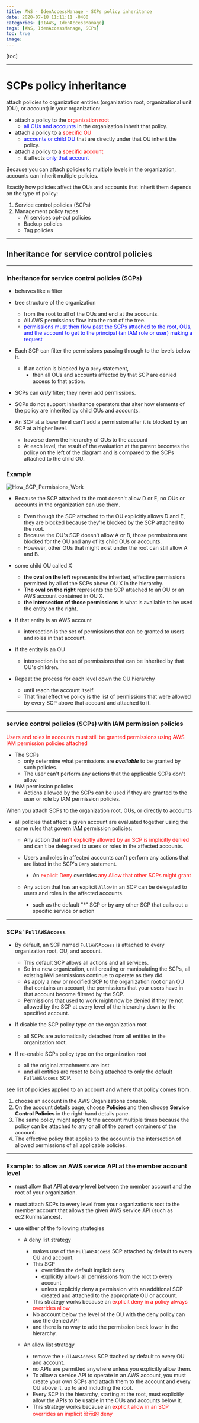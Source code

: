 ```yaml
---
title: AWS - IdenAccessManage - SCPs policy inheritance
date: 2020-07-18 11:11:11 -0400
categories: [01AWS, IdenAccessManage]
tags: [AWS, IdenAccessManage, SCPs]
toc: true
image:
---
```


[toc]

---

# SCPs policy inheritance


attach policies to organization entities (organization root, organizational unit (OU), or account) in your organization:

- attach a policy to the <font color=red> organization root </font>
  - <font color=blue> all OUs and accounts </font> in the organization inherit that policy.
- attach a policy to a <font color=red> specific OU </font>
  - <font color=blue> accounts or child OU </font> that are directly under that OU inherit the policy.
- attach a policy to a <font color=red> specific account </font>
  - it affects <font color=blue> only that account </font>

Because you can attach policies to multiple levels in the organization, accounts can inherit multiple policies.

Exactly how policies affect the OUs and accounts that inherit them depends on the type of policy:
1. Service control policies (SCPs)
2. Management policy types
   - AI services opt-out policies
   - Backup policies
   - Tag policies

---

## Inheritance for service control policies

---

### Inheritance for service control policies (SCPs)

- behaves like a filter
- tree structure of the organization
  - from the root to all of the OUs and end at the accounts.
  - All AWS permissions flow into the root of the tree.
  - <font color=blue> permissions must then flow past the SCPs attached to the root, OUs, and the account to get to the principal (an IAM role or user) making a request </font>
- Each SCP can filter the permissions passing through to the levels below it.
  - If an action is blocked by a `Deny` statement,
    - then all OUs and accounts affected by that SCP are denied access to that action.
- SCPs can **_only_** filter; they never add permissions.

- SCPs do not support inheritance operators that alter how elements of the policy are inherited by child OUs and accounts.

- An SCP at a lower level can't add a permission after it is blocked by an SCP at a higher level.
  - traverse down the hierarchy of OUs to the account
  - At each level, the result of the evaluation at the parent becomes the policy on the left of the diagram and is compared to the SCPs attached to the child OU.


### Example

![How_SCP_Permissions_Work](https://i.imgur.com/82X5eFC.png)

- Because the SCP attached to the root doesn't allow D or E, no OUs or accounts in the organization can use them.
  - Even though the SCP attached to the OU explicitly allows D and E, they are blocked because they're blocked by the SCP attached to the root.
  - Because the OU's SCP doesn't allow A or B, those permissions are blocked for the OU and any of its child OUs or accounts.
  - However, other OUs that might exist under the root can still allow A and B.

- some child OU called X
  - **the oval on the left** represents the inherited, effective permissions permitted by all of the SCPs above OU X in the hierarchy.
  - **The oval on the right** represents the SCP attached to an OU or an AWS account contained in OU X.
  - **the intersection of those permissions** is what is available to be used the entity on the right.
- If that entity is an AWS account
  - intersection is the set of permissions that can be granted to users and roles in that account.
- If the entity is an OU
  - intersection is the set of permissions that can be inherited by that OU's children.
- Repeat the process for each level down the OU hierarchy
  - until reach the account itself.
  - That final effective policy is the list of permissions that were allowed by every SCP above that account and attached to it.



---


### service control policies (SCPs) with IAM permission policies

<font color=red> Users and roles in accounts must still be granted permissions using AWS IAM permission policies attached </font>

- The SCPs
  - only determine what permissions are **_available_** to be granted by such policies.
  - The user can't perform any actions that the applicable SCPs don't allow.
- IAM permission policies
  - Actions allowed by the SCPs can be used if they are granted to the user or role by IAM permission policies.

When you attach SCPs to the organization root, OUs, or directly to accounts
- all policies that affect a given account are evaluated together using the same rules that govern IAM permission policies:

  * Any action that <font color=red> isn't explicitly allowed by an SCP is implicitly denied </font> and can't be delegated to users or roles in the affected accounts.

  * Users and roles in affected accounts can't perform any actions that are listed in the SCP's `Deny` statement.
    * An <font color=red> explicit Deny </font> overrides <font color=red> any Allow that other SCPs might grant </font>

  * Any action that has an explicit `Allow` in an SCP can be delegated to users and roles in the affected accounts.
    * such as the default "\*" SCP or by any other SCP that calls out a specific service or action


---


### SCPs' `FullAWSAccess`


- By default, an SCP named `FullAWSAccess` is attached to every organization root, OU, and account.
  - This default SCP allows all actions and all services.
  - So in a new organization, until creating or manipulating the SCPs, all existing IAM permissions continue to operate as they did.
  - As apply a new or modified SCP to the organization root or an OU that contains an account, the permissions that your users have in that account become filtered by the SCP.
  - Permissions that used to work might now be denied if they're not allowed by the SCP at every level of the hierarchy down to the specified account.

- If disable the SCP policy type on the organization root
  - all SCPs are automatically detached from all entities in the organization root.
- If re-enable SCPs policy type  on the organization root
  - all the original attachments are lost
  - and all entities are reset to being attached to only the default `FullAWSAccess` SCP.


see list of policies applied to an account and where that policy comes from.
1. choose an account in the AWS Organizations console.
2. On the account details page, choose **Policies** and then choose **Service Control Policies** in the right-hand details pane.
3. The same policy might apply to the account multiple times because the policy can be attached to any or all of the parent containers of the account.
4. The effective policy that applies to the account is the intersection of allowed permissions of all applicable policies.

---


### Example: to allow an AWS service API at the member account level

- must allow that API at **_every_** level between the member account and the root of your organization.
- must attach SCPs to every level from your organization’s root to the member account that allows the given AWS service API (such as ec2:RunInstances).
- use either of the following strategies

  * A deny list strategy
    * makes use of the `FullAWSAccess` SCP attached by default to every OU and account.
    * This SCP
      * overrides the default implicit deny
      * explicitly allows all permissions from the root to every account
      * unless explicitly deny a permission with an additional SCP created and attached to the appropriate OU or account.
    * This strategy works because an <font color=red> explicit deny in a policy always overrides allow </font>
    * No account below the level of the OU with the deny policy can use the denied API
    * and there is no way to add the permission back lower in the hierarchy.

  * An allow list strategy
    * remove the `FullAWSAccess` SCP ttached by default to every OU and account.
    * no APIs are permitted anywhere unless you explicitly allow them.
    * To allow a service API to operate in an AWS account, you must create your own SCPs and attach them to the account and every OU above it, up to and including the root.
    * Every SCP in the hierarchy, starting at the root, must explicitly allow the APIs to be usable in the OUs and accounts below it.
    * This strategy works because an <font color=red> explicit allow in an SCP overrides an implicit 暗示的 deny </font>
